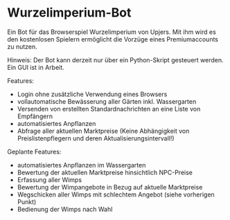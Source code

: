 # Wurzelimperium-Bot
Ein Bot für das Browserspiel Wurzelimperium von Upjers. Mit ihm wird es den kostenlosen Spielern ermöglicht die Vorzüge eines Premiumaccounts zu nutzen.

Hinweis:
Der Bot kann derzeit nur über ein Python-Skript gesteuert werden. Ein GUI ist in Arbeit.

Features:
- Login ohne zusätzliche Verwendung eines Browsers
- vollautomatische Bewässerung aller Gärten inkl. Wassergarten
- Versenden von erstellten Standardnachrichten an eine Liste von Empfängern
- automatisiertes Anpflanzen
- Abfrage aller aktuellen Marktpreise (Keine Abhängigkeit von Preislistenpflegern und deren Aktualisierungsintervall!)

Geplante Features:
- automatisiertes Anpflanzen im Wassergarten
- Bewertung der aktuellen Marktpreise hinsichtlich NPC-Preise
- Erfassung aller Wimps
- Bewertung der Wimpangebote in Bezug auf aktuelle Marktpreise
- Wegschicken aller Wimps mit schlechtem Angebot (siehe vorherigen Punkt)
- Bedienung der Wimps nach Wahl

